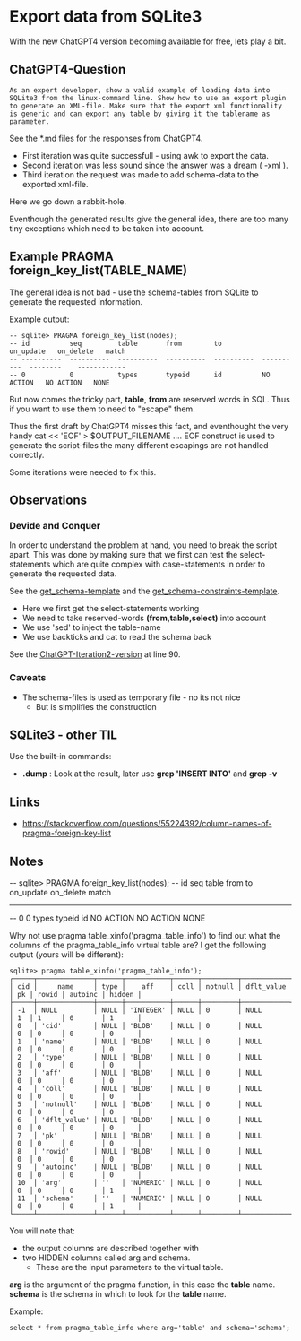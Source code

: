 Export data from SQLite3
========================

With the new ChatGPT4 version becoming available for free, lets play a bit.

ChatGPT4-Question
-----------------

```
As an expert developer, show a valid example of loading data into SQLite3 from the linux-command line. Show how to use an export plugin to generate an XML-file. Make sure that the export xml functionality is generic and can export any table by giving it the tablename as parameter.
```

See the *.md files for the responses from ChatGPT4.

 - First iteration was quite successfull - using awk to export the data.
 - Second iteration was less sound since the answer was a dream ( -xml ).
 - Third iteration the request was made to add schema-data to the exported xml-file.

Here we go down a rabbit-hole.

Eventhough the generated results give the general idea, there are too many tiny
exceptions which need to be taken into account.

Example PRAGMA foreign_key_list(TABLE_NAME)
--------------------------------------------

The general idea is not bad - use the schema-tables from SQLite to generate the
requested information.

Example output:
```
-- sqlite> PRAGMA foreign_key_list(nodes);
-- id          seq         table       from        to          on_update   on_delete   match
-- ----------  ----------  ----------  ----------  ----------  ----------  --------    ------------
-- 0           0           types       typeid      id          NO ACTION   NO ACTION   NONE
```

But now comes the tricky part, **table**, **from** are reserved words in SQL.
Thus if you want to use them to need to "escape" them.

Thus the first draft by ChatGPT4 misses this fact, and eventhought the very
handy cat << 'EOF' > $OUTPUT_FILENAME .... EOF construct is used to generate
the script-files the many different escapings are not handled correctly.

Some iterations were needed to fix this.

Observations
------------

### Devide and Conquer

In order to understand the problem at hand, you need to break the script apart.
This was done by making sure that we first can test the select-statements which
are quite complex with case-statements in order to generate the requested data.

See the [get_schema-template](get_schema.tmpl) and the [get_schema-constraints-template](get_schema_constraints.tmpl).


- Here we first get the select-statements working
- We need to take reserved-words __(from,table,select)__ into account
- We use 'sed' to inject the table-name
- We use backticks and cat to read the schema back

See the [ChatGPT-Iteration2-version](ChatGPT-Iteration2.md#L90) at line 90.

### Caveats

 - The schema-files is used as temporary file - no its not nice
   - But is simplifies the construction

SQLite3 - other TIL
-------------------

Use the built-in commands:

 - **.dump** : Look at the result, later use **grep 'INSERT INTO'** and **grep -v**

Links
-----
 - https://stackoverflow.com/questions/55224392/column-names-of-pragma-foreign-key-list


Notes
-----

-- sqlite> PRAGMA foreign_key_list(nodes);
-- id          seq         table       from        to          on_update   on_delete   match
-- ----------  ----------  ----------  ----------  ----------  ----------  --------    ------------
-- 0           0           types       typeid      id          NO ACTION   NO ACTION   NONE


Why not use pragma table_xinfo('pragma_table_info') to find out what the columns of the pragma_table_info virtual table are? I get the following output (yours will be different):

```
sqlite> pragma table_xinfo('pragma_table_info');
┌─────┬──────────────┬──────┬───────────┬──────┬─────────┬────────────┬────┬───────┬─────────┬────────┐
│ cid │     name     │ type │    aff    │ coll │ notnull │ dflt_value │ pk │ rowid │ autoinc │ hidden │
├─────┼──────────────┼──────┼───────────┼──────┼─────────┼────────────┼────┼───────┼─────────┼────────┤
│ -1  │ NULL         │ NULL │ 'INTEGER' │ NULL │ 0       │ NULL       │ 1  │ 1     │ 0       │ 1      │
│ 0   │ 'cid'        │ NULL │ 'BLOB'    │ NULL │ 0       │ NULL       │ 0  │ 0     │ 0       │ 0      │
│ 1   │ 'name'       │ NULL │ 'BLOB'    │ NULL │ 0       │ NULL       │ 0  │ 0     │ 0       │ 0      │
│ 2   │ 'type'       │ NULL │ 'BLOB'    │ NULL │ 0       │ NULL       │ 0  │ 0     │ 0       │ 0      │
│ 3   │ 'aff'        │ NULL │ 'BLOB'    │ NULL │ 0       │ NULL       │ 0  │ 0     │ 0       │ 0      │
│ 4   │ 'coll'       │ NULL │ 'BLOB'    │ NULL │ 0       │ NULL       │ 0  │ 0     │ 0       │ 0      │
│ 5   │ 'notnull'    │ NULL │ 'BLOB'    │ NULL │ 0       │ NULL       │ 0  │ 0     │ 0       │ 0      │
│ 6   │ 'dflt_value' │ NULL │ 'BLOB'    │ NULL │ 0       │ NULL       │ 0  │ 0     │ 0       │ 0      │
│ 7   │ 'pk'         │ NULL │ 'BLOB'    │ NULL │ 0       │ NULL       │ 0  │ 0     │ 0       │ 0      │
│ 8   │ 'rowid'      │ NULL │ 'BLOB'    │ NULL │ 0       │ NULL       │ 0  │ 0     │ 0       │ 0      │
│ 9   │ 'autoinc'    │ NULL │ 'BLOB'    │ NULL │ 0       │ NULL       │ 0  │ 0     │ 0       │ 0      │
│ 10  │ 'arg'        │ ''   │ 'NUMERIC' │ NULL │ 0       │ NULL       │ 0  │ 0     │ 0       │ 1      │
│ 11  │ 'schema'     │ ''   │ 'NUMERIC' │ NULL │ 0       │ NULL       │ 0  │ 0     │ 0       │ 1      │
└─────┴──────────────┴──────┴───────────┴──────┴─────────┴────────────┴────┴───────┴─────────┴────────┘
```

You will note that:
- the output columns are described together with
- two HIDDEN columns called arg and schema.
  - These are the input parameters to the virtual table.

**arg** is the argument of the pragma function, in this case the **table** name.
**schema** is the schema in which to look for the **table** name.

Example:

```
select * from pragma_table_info where arg='table' and schema='schema';
```
